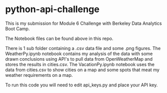 # python-api-challenge

This is my submission for Module 6 Challenge with Berkeley Data Analytics Boot Camp.

The Notebook files can be found above in this repo.

There is 1 sub folder containing a .csv data file and some .png figures. The WeatherPy.ipynb notebook contains my analysis of the data with some drawn conclusions using API's to pull data from OpenWeatherMap and stores the results in cities.csv. The VacationPy.ipynb notebook uses the data from cities.csv to show cities on a map and some spots that meat my weather requirements on a map.

To run this code you will need to edit api_keys.py and place your API key.
